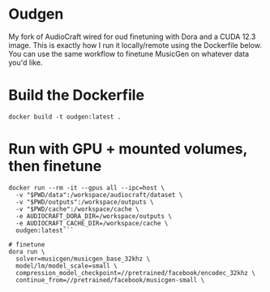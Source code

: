 # Oudgen 

My fork of AudioCraft wired for oud finetuning with Dora and a CUDA 12.3 image. This is exactly how I run it locally/remote using the Dockerfile below. You can use the same workflow to finetune MusicGen on whatever data you'd like.

# Build the Dockerfile

``docker build -t oudgen:latest .``

# Run with GPU + mounted volumes, then finetune
```
docker run --rm -it --gpus all --ipc=host \
  -v "$PWD/data":/workspace/audiocraft/dataset \
  -v "$PWD/outputs":/workspace/outputs \
  -v "$PWD/cache":/workspace/cache \
  -e AUDIOCRAFT_DORA_DIR=/workspace/outputs \
  -e AUDIOCRAFT_CACHE_DIR=/workspace/cache \
  oudgen:latest```

# finetune
dora run \
  solver=musicgen/musicgen_base_32khz \
  model/lm/model_scale=small \
  compression_model_checkpoint=//pretrained/facebook/encodec_32khz \
  continue_from=//pretrained/facebook/musicgen-small \
